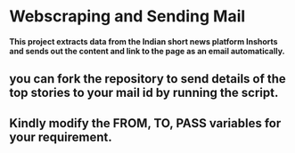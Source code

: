 # Webscraping and Sending Mail

#### This project extracts data from the Indian short news platform **Inshorts** and sends out the content and link to the page as an email automatically.

## you can fork the repository to send details of the top stories to your mail id by running the script.
## Kindly modify the FROM, TO, PASS variables for your requirement.
